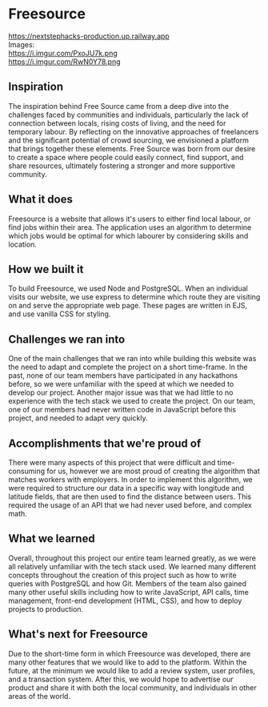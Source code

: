 # Freesource
https://nextstephacks-production.up.railway.app  
Images:  
https://i.imgur.com/PxoJU7k.png  
https://i.imgur.com/RwN0Y78.png  
  
## Inspiration
The inspiration behind Free Source came from a deep dive into the challenges faced by communities and individuals, particularly the lack of connection between locals, rising costs of living, and the need for temporary labour. By reflecting on the innovative approaches of freelancers and the significant potential of crowd sourcing, we envisioned a platform that brings together these elements. Free Source was born from our desire to create a space where people could easily connect, find support, and share resources, ultimately fostering a stronger and more supportive community.

## What it does
Freesource is a website that allows it's users to either find local labour, or find jobs within their area. The application uses an algorithm to determine which jobs would be optimal for which labourer by considering skills and location.

## How we built it
To build Freesource, we used Node and PostgreSQL. When an individual visits our website, we use express to determine which route they are visiting on and serve the appropriate web page. These pages are written in EJS, and use vanilla CSS for styling. 

## Challenges we ran into
One of the main challenges that we ran into while building this website was the need to adapt and complete the project on a short time-frame.  In the past, none of our team members have participated in any hackathons before, so we were unfamiliar with the speed at which we needed to develop our project. Another major issue was that we had little to no experience with the tech stack we used to create the project. On our team, one of our members had never written code in JavaScript before this project, and needed to adapt very quickly. 

## Accomplishments that we're proud of
There were many aspects of this project that were difficult and time-consuming for us, however we are most proud of creating the algorithm that matches workers with employers. In order to implement this algorithm, we were required to structure our data in a specific way with longitude and latitude fields, that are then used to find the distance between users. This required the usage of an API that we had never used before, and complex math.

## What we learned
Overall, throughout this project our entire team learned greatly, as we were all relatively unfamiliar with the tech stack used. We learned many different concepts throughout the creation of this project such as how to write queries with PostgreSQL and how Git. Members of the team also gained many other useful skills including how to write JavaScript, API calls, time management, front-end development (HTML, CSS), and how to deploy projects to production.

## What's next for Freesource
Due to the short-time form in which Freesource was developed, there are many other features that we would like to add to the platform. Within the future, at the minimum we would like to add a review system, user profiles, and a transaction system. After this, we would hope to advertise our product and share it with both the local community, and individuals in other areas of the world.